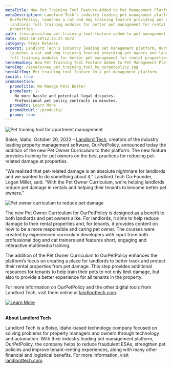 ```yaml
---
metaTitle: New Pet Training Tool Feature Added to Pet Management Platform
metaDescription: Landlord Tech’s industry leading pet management platform,
  OurPetPolicy, launches a cat and dog training feature providing pet owners and
  landlords full training modules for better pet management for rental
  properties.
path: /resources/new-pet-training-tool-feature-added-to-pet-management-platform-ourpetpolicy
date: 2022-10-20T12:25:27.567Z
category: Press Release
excerpt: Landlord Tech’s industry leading pet management platform, OurPetPolicy,
  launches a cat and dog training feature providing pet owners and landlords
  full training modules for better pet management for rental properties.
heroHeading: New Pet Training Tool Feature Added to Pet Management Platform
heroImg: /assets/new_pet_training_tool_by_ourpetpolicy.jpg
heroAltImg: Pet training tool feature in a pet management platform
social: true
promoSection:
  promoTitle: We Manage Pets Better
  promoText: |-
    No more hassle and potential legal disputes. 
    Professional pet policy contracts in minutes.
  promoBtn: Learn More
  promoBtnUrl: /products/
  promo: true
---
```

![Pet training tool for apartment management](/assets/pet_training_tool_feature_for_pet_management.png)

Boise, Idaho, October 20, 2022 – [Landlord Tech](https://landlordtech.com/), creators of the industry leading property management software, OurPetPolicy, announced today the addition of the new Pet Owner Curriculum to their platform. The new feature provides training for pet owners on the best practices for reducing pet-related damage at properties.

“We realized that pet-related damage is an absolute nightmare for landlords and we wanted to do something about it,” Landlord Tech Co-Founder, Logan Miller, said. “With the Pet Owner Curriculum, we're helping landlords reduce pet damage in rentals and helping their tenants to become better pet owners.”

![Pet owner curriculum to reduce pet damage](/assets/reduce_pet_damage_with_ourpetpolicy.jpg)

The new Pet Owner Curriculum for OurPetPolicy is designed as a benefit to both landlords and pet owners alike. For landlords, it aims to help reduce damage to their rental properties and, for tenants, it provides content on how to be a more responsible and caring pet owner. The courses were created by experienced curriculum developers with input from both professional dog and cat trainers and features short, engaging and interactive multimedia training.

The addition of the Pet Owner Curriculum to OurPetPolicy enhances the platform’s focus on creating a place for landlords to better track and protect their rental properties from pet damage. This step provides additional resources for tenants to help train their pets to not only limit damage, but also to provide a better experience for all tenants in the property.

For more information on OurPetPolicy and the other digital tools from Landlord Tech, visit them online at [landlordtech.com](https://landlordtech.com/).

[![Learn More](/assets/protect_rental_properties_from_pet_damage.png "Learn More")](https://landlordtech.com/)

**\
About Landlord Tech**

Landlord Tech is a Boise, Idaho-based technology company focused on solving problems for property managers and owners through technology and automation. With their industry leading pet management platform, OurPetPolicy, the company helps to reduce fraudulent ESAs, strengthen pet policies and improve tenant-renting experiences, along with many other financial and logistical benefits. For more information, visit [landlordtech.com](https://landlordtech.com/).